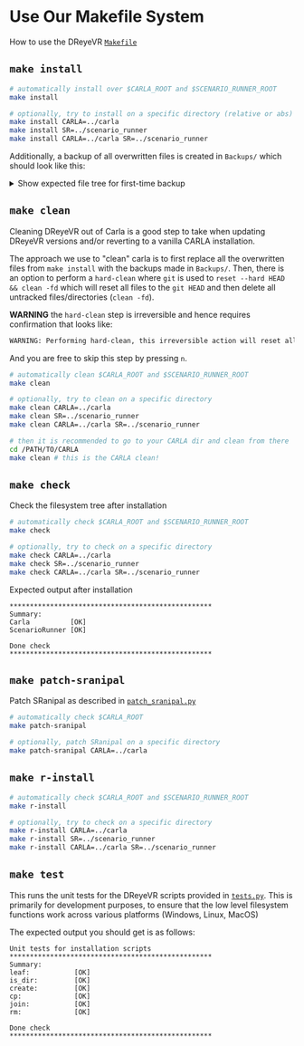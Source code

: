 # Use Our Makefile System

How to use the DReyeVR [`Makefile`](../Makefile)

## `make install`
```bash
# automatically install over $CARLA_ROOT and $SCENARIO_RUNNER_ROOT
make install

# optionally, try to install on a specific directory (relative or abs)
make install CARLA=../carla
make install SR=../scenario_runner
make install CARLA=../carla SR=../scenario_runner
```

Additionally, a backup of all overwritten files is created in `Backups/` which should look like this:

<details>

<summary> Show expected file tree for first-time backup</summary>

```
# this tree holds all the files in CARLA that have been overwritten by the DReyeVR install
Backups
└── PATH
    └── TO
        └── YOUR
            └── carla
                ├── LibCarla
                │   └── source
                │       ├── carla
                │       │   └── sensor
                │       │       └── SensorRegistry.h
                │       └── test
                │           └── common
                │               └── test_streaming.cpp
                ├── PythonAPI
                │   ├── carla
                │   │   └── source
                │   │       └── libcarla
                │   │           └── SensorData.cpp
                │   └── examples
                │       └── start_recording.py
                ├── Unreal
                │   └── CarlaUE4
                │       ├── CarlaUE4.uproject
                │       ├── Config
                │       │   ├── DefaultEngine.ini
                │       │   ├── DefaultGame.ini
                │       │   └── DefaultInput.ini
                │       ├── Content
                │       │   └── Carla
                │       │       ├── Blueprints
                │       │       │   └── Game
                │       │       │       └── CarlaGameMode.uasset
                │       │       ├── Config
                │       │       │   └── Default.Package.json
                │       │       └── Maps
                │       │           ├── Town01.umap
                │       │           ├── Town02.umap
                │       │           ├── Town03.umap
                │       │           ├── Town04.umap
                │       │           ├── Town05.umap
                │       │           ├── Town06.umap
                │       │           ├── Town07.umap
                │       │           └── Town10HD.umap
                │       ├── Plugins
                │       │   └── Carla
                │       │       └── Source
                │       │           └── Carla
                │       │               ├── Actor
                │       │               │   └── ActorRegistry.cpp
                │       │               ├── Game
                │       │               │   └── CarlaEpisode.h
                │       │               ├── Recorder
                │       │               │   ├── CarlaRecorder.cpp
                │       │               │   ├── CarlaRecorder.h
                │       │               │   ├── CarlaRecorderHelpers.cpp
                │       │               │   ├── CarlaRecorderHelpers.h
                │       │               │   ├── CarlaRecorderQuery.cpp
                │       │               │   ├── CarlaRecorderQuery.h
                │       │               │   ├── CarlaReplayer.cpp
                │       │               │   ├── CarlaReplayer.h
                │       │               │   ├── CarlaReplayerHelper.cpp
                │       │               │   └── CarlaReplayerHelper.h
                │       │               ├── Settings
                │       │               │   └── CarlaSettingsDelegate.cpp
                │       │               ├── Traffic
                │       │               │   ├── TrafficLightManager.cpp
                │       │               │   └── YieldSignComponent.cpp
                │       │               ├── Vehicle
                │       │               │   ├── CarlaWheeledVehicle.cpp
                │       │               │   └── CarlaWheeledVehicle.h
                │       │               └── Weather
                │       │                   ├── Weather.cpp
                │       │                   ├── Weather.h
                │       │                   └── WeatherParameters.h
                │       └── Source
                │           └── CarlaUE4
                │               └── CarlaUE4.Build.cs
                └── Util
                    └── BuildTools
                        ├── BuildOSM2ODR.sh
                        ├── BuildPythonAPI.sh
                        └── Setup.sh
```
</details>

## `make clean`

Cleaning DReyeVR out of Carla is a good step to take when updating DReyeVR versions and/or reverting to a vanilla CARLA installation. 

The approach we use to "clean" carla is to first replace all the overwritten files from `make install` with the backups made in `Backups/`. Then, there is an option to perform a `hard-clean` where `git` is used to `reset --hard HEAD && clean -fd` which will reset all files to the `git HEAD` and then delete all untracked files/directories (`clean -fd`). 

**WARNING** the `hard-clean` step is irreversible and hence requires confirmation that looks like:
```bash
WARNING: Performing hard-clean, this irreversible action will reset all tracked CARLA files and remove untracked ones. Are you sure you want to continue? (y/n)
```

And you are free to skip this step by pressing `n`.

```bash
# automatically clean $CARLA_ROOT and $SCENARIO_RUNNER_ROOT
make clean

# optionally, try to clean on a specific directory
make clean CARLA=../carla
make clean SR=../scenario_runner
make clean CARLA=../carla SR=../scenario_runner

# then it is recommended to go to your CARLA dir and clean from there
cd /PATH/TO/CARLA
make clean # this is the CARLA clean!
```

## `make check`
Check the filesystem tree after installation
```bash
# automatically check $CARLA_ROOT and $SCENARIO_RUNNER_ROOT
make check

# optionally, try to check on a specific directory
make check CARLA=../carla
make check SR=../scenario_runner
make check CARLA=../carla SR=../scenario_runner
```

Expected output after installation
```
**************************************************
Summary:
Carla          [OK]
ScenarioRunner [OK]

Done check
**************************************************
```

## `make patch-sranipal`

Patch SRanipal as described in [`patch_sranipal.py`](patch_sranipal.py)

```bash
# automatically check $CARLA_ROOT
make patch-sranipal

# optionally, patch SRanipal on a specific directory
make patch-sranipal CARLA=../carla
```

## `make r-install`

```bash
# automatically check $CARLA_ROOT and $SCENARIO_RUNNER_ROOT
make r-install

# optionally, try to check on a specific directory
make r-install CARLA=../carla
make r-install SR=../scenario_runner
make r-install CARLA=../carla SR=../scenario_runner
```

## `make test`

This runs the unit tests for the DReyeVR scripts provided in [`tests.py`](tests.py). This is primarily for development purposes, to ensure that the low level filesystem functions work across various platforms (Windows, Linux, MacOS)

The expected output you should get is as follows:
```
Unit tests for installation scripts
**************************************************
Summary:
leaf:           [OK]
is_dir:         [OK]
create:         [OK]
cp:             [OK]
join:           [OK]
rm:             [OK]

Done check
**************************************************
```